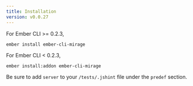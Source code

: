```yaml
---
title: Installation
version: v0.0.27
---
```


For Ember CLI >= 0.2.3,

```
ember install ember-cli-mirage
```

For Ember CLI < 0.2.3,

```
ember install:addon ember-cli-mirage
```

Be sure to add `server` to your `/tests/.jshint` file under the `predef` section.
